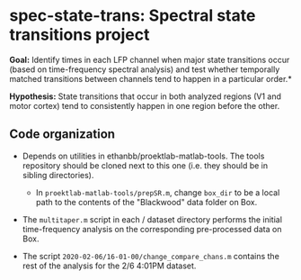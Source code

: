 # spec-state-trans: Spectral state transitions project

**Goal:** Identify times in each LFP channel when major state transitions occur (based on time-frequency spectral analysis) and test whether temporally matched transitions between channels tend to happen in a particular order.*

**Hypothesis:** State transitions that occur in both analyzed regions (V1 and motor cortex) tend to consistently happen in one region before the other.

## Code organization

* Depends on utilities in ethanbb/proektlab-matlab-tools. The tools repository should be cloned next to this one (i.e. they should be in sibling directories).
  * In `proektlab-matlab-tools/prepSR.m`, change `box_dir` to be a local path to the contents of the "Blackwood" data folder on Box.

* The `multitaper.m` script in each <date>/<time> dataset directory performs the initial time-frequency analysis on the corresponding pre-processed data on Box.

* The script `2020-02-06/16-01-00/change_compare_chans.m` contains the rest of the analysis for the 2/6 4:01PM dataset.